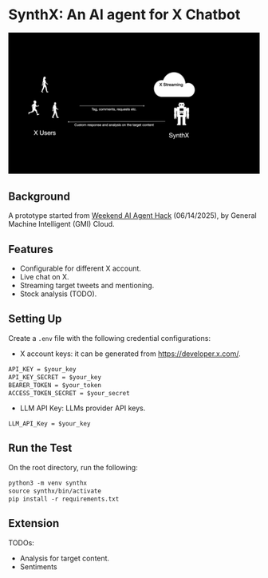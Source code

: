 # SynthX: An AI agent for X Chatbot

![Overview](img/synthx-overview.jpeg)

## Background

A prototype started from [Weekend AI Agent Hack](https://lu.ma/fjs446ye?tk=WePHyw) (06/14/2025), by General Machine Intelligent (GMI) Cloud.

## Features
- Configurable for different X account.
- Live chat on X.
- Streaming target tweets and mentioning.
- Stock analysis (TODO).

## Setting Up

Create a `.env` file with the following credential configurations:

- X account keys: it can be generated from https://developer.x.com/.
``` 
API_KEY = $your_key
API_KEY_SECRET = $your_key
BEARER_TOKEN = $your_token
ACCESS_TOKEN_SECRET = $your_secret
```
- LLM API Key: LLMs provider API keys.
```
LLM_API_Key = $your_key
```


## Run the Test

On the root directory, run the following:
```
python3 -m venv synthx
source synthx/bin/activate
pip install -r requirements.txt
```

## Extension 

TODOs:
- Analysis for target content.
- Sentiments

